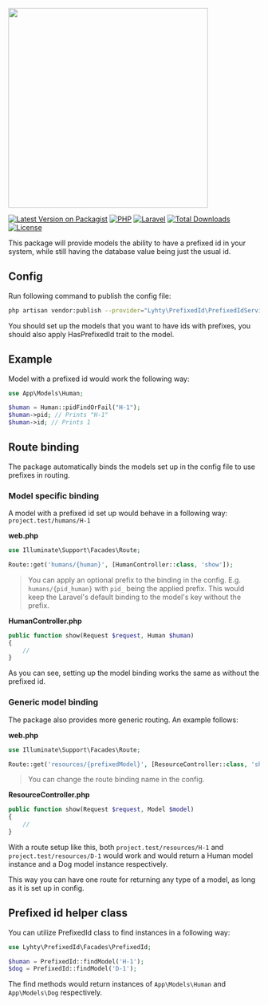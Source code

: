<p>
  <img src="https://matti.suoraniemi.com/storage/lyhty-prefixed-id.png" width="400">
</p>

[![Latest Version on Packagist](https://img.shields.io/packagist/v/lyhty/prefixed-id.svg?label=&style=flat-square&logo=packagist&logoColor=white)](https://packagist.org/packages/lyhty/prefixed-id)
[![PHP](https://img.shields.io/packagist/php-v/lyhty/prefixed-id?style=flat-square&label=&logo=php&logoColor=white)](https://packagist.org/packages/lyhty/prefixed-id)
[![Laravel](https://img.shields.io/static/v1?label=&message=^8.0%20...%20^10.0&color=red&style=flat-square&logo=laravel&logoColor=white)](https://packagist.org/packages/lyhty/prefixed-id)
[![Total Downloads](https://img.shields.io/packagist/dt/lyhty/prefixed-id.svg?style=flat-square)](https://packagist.org/packages/lyhty/prefixed-id)
[![License](https://img.shields.io/packagist/l/lyhty/prefixed-id.svg?style=flat-square)](https://packagist.org/packages/lyhty/prefixed-id)
<!-- [![Tests](https://img.shields.io/github/workflow/status/lyhty/prefixed-id/Run%20tests?style=flat-square)](https://github.com/lyhty/prefixed-id/actions/workflows/php.yml) -->
<!-- [![StyleCI](https://github.styleci.io/repos/523255216/shield)](https://github.styleci.io/repos/523255216) -->

<!-- CUTOFF -->

This package will provide models the ability to have a prefixed id in your system, while
still having the database value being just the usual id.

## Config

Run following command to publish the config file:

```bash
php artisan vendor:publish --provider="Lyhty\PrefixedId\PrefixedIdServiceProvider"
```

You should set up the models that you want to have ids with prefixes, you should also apply
HasPrefixedId trait to the model.

## Example

Model with a prefixed id would work the following way:

```php
use App\Models\Human;

$human = Human::pidFindOrFail("H-1");
$human->pid; // Prints "H-1"
$human->id; // Prints 1
```

## Route binding

The package automatically binds the models set up in the config file to use prefixes in routing.

### Model specific binding

A model with a prefixed id set up would behave in a following way: `project.test/humans/H-1`

**web.php**

```php
use Illuminate\Support\Facades\Route;

Route::get('humans/{human}', [HumanController::class, 'show']);
```

> You can apply an optional prefix to the binding in the config. E.g. `humans/{pid_human}` with `pid_` being
> the applied prefix. This would keep the Laravel's default binding to the model's key without the prefix.

**HumanController.php**

```php
public function show(Request $request, Human $human)
{
    // 
}
```

As you can see, setting up the model binding works the same as without the prefixed id.

### Generic model binding

The package also provides more generic routing. An example follows:

**web.php**

```php
use Illuminate\Support\Facades\Route;

Route::get('resources/{prefixedModel}', [ResourceController::class, 'show']);
```

> You can change the route binding name in the config.

**ResourceController.php**

```php
public function show(Request $request, Model $model)
{
    //
}
```

With a route setup like this, both `project.test/resources/H-1` and `project.test/resources/D-1` would work and 
would return a Human model instance and a Dog model instance respectively.

This way you can have one route for returning any type of a model, as long as it is
set up in config.

## Prefixed id helper class

You can utilize PrefixedId class to find instances in a following way:

```php
use Lyhty\PrefixedId\Facades\PrefixedId;

$human = PrefixedId::findModel('H-1');
$dog = PrefixedId::findModel('D-1');
```

The find methods would return instances of `App\Models\Human` and `App\Models\Dog` respectively.
